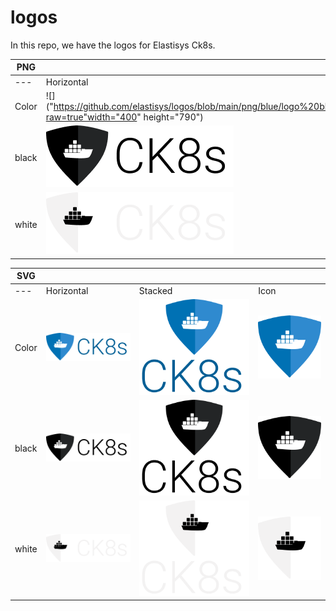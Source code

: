 # logos
In this repo, we have the logos for Elastisys Ck8s. 

PNG | | | | 
------ |------ |------ |------ | 
---|Horizontal | Stacked | Icon
Color  |![]("https://github.com/elastisys/logos/blob/main/png/blue/logo%20blue%20text%201x.png?raw=true"width="400" height="790")|![](https://github.com/elastisys/logos/blob/main/png/blue/Blue%20logo%202x%20(1).png?raw=true)| ![](https://github.com/elastisys/logos/blob/main/png/blue/logo%20blue%201x.png?raw=true)| 
black  |![](https://github.com/elastisys/logos/blob/main/png/black/logo%20black%20text%201x.png?raw=true)|![](https://github.com/elastisys/logos/blob/main/png/black/Black%20logo%202x%20(1).png?raw=true)| ![](https://github.com/elastisys/logos/blob/main/png/black/logo%20black%201x%20(1).png?raw=true)
white  |![](https://github.com/elastisys/logos/blob/main/png/white/logo%20white%20text%201x.png?raw=true)|![](https://github.com/elastisys/logos/blob/main/png/white/White%20logo%202x%20(1).png?raw=true)|![](https://github.com/elastisys/logos/blob/main/png/white/logo%20white%201x%20(2).png?raw=true)

SVG | | | | 
------ |------ |------ |------ |
---|Horizontal | Stacked | Icon
Color  |![](https://github.com/elastisys/logos/blob/main/svg/blue/logo%20blue%20text%201x.svg?raw=true)|![](https://raw.githubusercontent.com/elastisys/logos/87bc298dd66e8dc7600adc306c99620ec59dc851/svg/blue/Blue%20logo%202x%20(4).svg?token=AMEPU67CUPQWRRXS74YAWO27PQ43E)| ![](https://raw.githubusercontent.com/elastisys/logos/87bc298dd66e8dc7600adc306c99620ec59dc851/svg/blue/Blue%20logo%201x.svg?token=AMEPU6ZOJOXYGH3Z5QYNDFK7PQ4Y6)| 
black  |![](https://raw.githubusercontent.com/elastisys/logos/87bc298dd66e8dc7600adc306c99620ec59dc851/svg/black/Black%20logo%201x.svg?token=AMEPU62OR4EEMPPPDCFFBUC7PQ46M)|![](https://raw.githubusercontent.com/elastisys/logos/87bc298dd66e8dc7600adc306c99620ec59dc851/svg/black/Black%20logo%202x%20(4).svg?token=AMEPU65IYBLZWEDSGCVF37K7PQ5AM)| ![](https://raw.githubusercontent.com/elastisys/logos/87bc298dd66e8dc7600adc306c99620ec59dc851/svg/black/Black%20logo%201x%20(2).svg?token=AMEPU65W27DGYAPKDMJIDT27PQ444)
white  |![](https://raw.githubusercontent.com/elastisys/logos/87bc298dd66e8dc7600adc306c99620ec59dc851/svg/white/White%20logo%201x.svg?token=AMEPU63ZLSPNMRB44WMKJY27PQ5EM)|![](https://raw.githubusercontent.com/elastisys/logos/87bc298dd66e8dc7600adc306c99620ec59dc851/svg/white/White%20logo%202x%20(4).svg?token=AMEPU65GXN7IRUPF6PW6FTK7PQ5FM)|![](https://raw.githubusercontent.com/elastisys/logos/87bc298dd66e8dc7600adc306c99620ec59dc851/svg/white/White%20logo%201x%20(2).svg?token=AMEPU64VLL2GTUU3W7FNM3K7PQ5CG)




